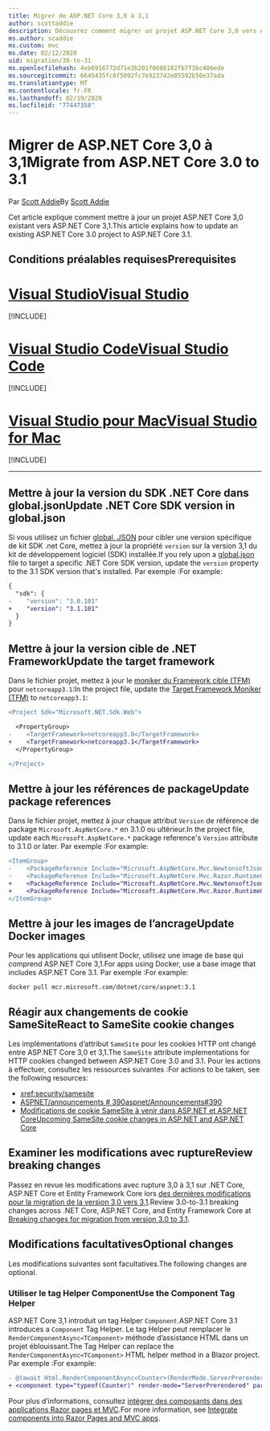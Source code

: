 ```yaml
---
title: Migrer de ASP.NET Core 3,0 à 3,1
author: scottaddie
description: Découvrez comment migrer un projet ASP.NET Core 3,0 vers ASP.NET Core 3,1.
ms.author: scaddie
ms.custom: mvc
ms.date: 02/12/2020
uid: migration/30-to-31
ms.openlocfilehash: 4eb6916772d71e2b201f8686182fb7f3bc486ede
ms.sourcegitcommit: 6645435fc8f5092fc7e923742e85592b56e37ada
ms.translationtype: MT
ms.contentlocale: fr-FR
ms.lasthandoff: 02/19/2020
ms.locfileid: "77447358"
---
```

# <a name="migrate-from-aspnet-core-30-to-31"></a><span data-ttu-id="3093a-103">Migrer de ASP.NET Core 3,0 à 3,1</span><span class="sxs-lookup"><span data-stu-id="3093a-103">Migrate from ASP.NET Core 3.0 to 3.1</span></span>

<span data-ttu-id="3093a-104">Par [Scott Addie](https://github.com/scottaddie)</span><span class="sxs-lookup"><span data-stu-id="3093a-104">By [Scott Addie](https://github.com/scottaddie)</span></span>

<span data-ttu-id="3093a-105">Cet article explique comment mettre à jour un projet ASP.NET Core 3,0 existant vers ASP.NET Core 3,1.</span><span class="sxs-lookup"><span data-stu-id="3093a-105">This article explains how to update an existing ASP.NET Core 3.0 project to ASP.NET Core 3.1.</span></span>

## <a name="prerequisites"></a><span data-ttu-id="3093a-106">Conditions préalables requises</span><span class="sxs-lookup"><span data-stu-id="3093a-106">Prerequisites</span></span>

# <a name="visual-studio"></a>[<span data-ttu-id="3093a-107">Visual Studio</span><span class="sxs-lookup"><span data-stu-id="3093a-107">Visual Studio</span></span>](#tab/visual-studio)

[!INCLUDE[](~/includes/net-core-prereqs-vs-3.1.md)]

# <a name="visual-studio-code"></a>[<span data-ttu-id="3093a-108">Visual Studio Code</span><span class="sxs-lookup"><span data-stu-id="3093a-108">Visual Studio Code</span></span>](#tab/visual-studio-code)

[!INCLUDE[](~/includes/net-core-prereqs-vsc-3.1.md)]

# <a name="visual-studio-for-mac"></a>[<span data-ttu-id="3093a-109">Visual Studio pour Mac</span><span class="sxs-lookup"><span data-stu-id="3093a-109">Visual Studio for Mac</span></span>](#tab/visual-studio-mac)

[!INCLUDE[](~/includes/net-core-prereqs-mac-3.1.md)]

---

## <a name="update-net-core-sdk-version-in-globaljson"></a><span data-ttu-id="3093a-110">Mettre à jour la version du SDK .NET Core dans global.json</span><span class="sxs-lookup"><span data-stu-id="3093a-110">Update .NET Core SDK version in global.json</span></span>

<span data-ttu-id="3093a-111">Si vous utilisez un fichier [global. JSON](/dotnet/core/tools/global-json) pour cibler une version spécifique de kit SDK .net Core, mettez à jour la propriété `version` sur la version 3,1 du kit de développement logiciel (SDK) installée.</span><span class="sxs-lookup"><span data-stu-id="3093a-111">If you rely upon a [global.json](/dotnet/core/tools/global-json) file to target a specific .NET Core SDK version, update the `version` property to the 3.1 SDK version that's installed.</span></span> <span data-ttu-id="3093a-112">Par exemple :</span><span class="sxs-lookup"><span data-stu-id="3093a-112">For example:</span></span>

```diff
{
  "sdk": {
-    "version": "3.0.101"
+    "version": "3.1.101"
  }
}
```

## <a name="update-the-target-framework"></a><span data-ttu-id="3093a-113">Mettre à jour la version cible de .NET Framework</span><span class="sxs-lookup"><span data-stu-id="3093a-113">Update the target framework</span></span>

<span data-ttu-id="3093a-114">Dans le fichier projet, mettez à jour le [moniker du Framework cible (TFM)](/dotnet/standard/frameworks) pour `netcoreapp3.1`:</span><span class="sxs-lookup"><span data-stu-id="3093a-114">In the project file, update the [Target Framework Moniker (TFM)](/dotnet/standard/frameworks) to `netcoreapp3.1`:</span></span>

```diff
<Project Sdk="Microsoft.NET.Sdk.Web">

  <PropertyGroup>
-    <TargetFramework>netcoreapp3.0</TargetFramework>
+    <TargetFramework>netcoreapp3.1</TargetFramework>
  </PropertyGroup>

</Project>
```

## <a name="update-package-references"></a><span data-ttu-id="3093a-115">Mettre à jour les références de package</span><span class="sxs-lookup"><span data-stu-id="3093a-115">Update package references</span></span>

<span data-ttu-id="3093a-116">Dans le fichier projet, mettez à jour chaque attribut `Version` de référence de package `Microsoft.AspNetCore.*` en 3.1.0 ou ultérieur.</span><span class="sxs-lookup"><span data-stu-id="3093a-116">In the project file, update each `Microsoft.AspNetCore.*` package reference's `Version` attribute to 3.1.0 or later.</span></span> <span data-ttu-id="3093a-117">Par exemple :</span><span class="sxs-lookup"><span data-stu-id="3093a-117">For example:</span></span>

```diff
<ItemGroup>
-    <PackageReference Include="Microsoft.AspNetCore.Mvc.NewtonsoftJson" Version="3.0.0" />
-    <PackageReference Include="Microsoft.AspNetCore.Mvc.Razor.RuntimeCompilation" Version="3.0.0" Condition="'$(Configuration)' == 'Debug'" />
+    <PackageReference Include="Microsoft.AspNetCore.Mvc.NewtonsoftJson" Version="3.1.1" />
+    <PackageReference Include="Microsoft.AspNetCore.Mvc.Razor.RuntimeCompilation" Version="3.1.1" Condition="'$(Configuration)' == 'Debug'" />
</ItemGroup>
```

## <a name="update-docker-images"></a><span data-ttu-id="3093a-118">Mettre à jour les images de l’ancrage</span><span class="sxs-lookup"><span data-stu-id="3093a-118">Update Docker images</span></span>

<span data-ttu-id="3093a-119">Pour les applications qui utilisent Dockr, utilisez une image de base qui comprend ASP.NET Core 3,1.</span><span class="sxs-lookup"><span data-stu-id="3093a-119">For apps using Docker, use a base image that includes ASP.NET Core 3.1.</span></span> <span data-ttu-id="3093a-120">Par exemple :</span><span class="sxs-lookup"><span data-stu-id="3093a-120">For example:</span></span>

```console
docker pull mcr.microsoft.com/dotnet/core/aspnet:3.1
```

## <a name="react-to-samesite-cookie-changes"></a><span data-ttu-id="3093a-121">Réagir aux changements de cookie SameSite</span><span class="sxs-lookup"><span data-stu-id="3093a-121">React to SameSite cookie changes</span></span>

<span data-ttu-id="3093a-122">Les implémentations d’attribut `SameSite` pour les cookies HTTP ont changé entre ASP.NET Core 3,0 et 3,1.</span><span class="sxs-lookup"><span data-stu-id="3093a-122">The `SameSite` attribute implementations for HTTP cookies changed between ASP.NET Core 3.0 and 3.1.</span></span> <span data-ttu-id="3093a-123">Pour les actions à effectuer, consultez les ressources suivantes :</span><span class="sxs-lookup"><span data-stu-id="3093a-123">For actions to be taken, see the following resources:</span></span>

* <xref:security/samesite>
* [<span data-ttu-id="3093a-124">ASPNET/announcements # 390</span><span class="sxs-lookup"><span data-stu-id="3093a-124">aspnet/Announcements#390</span></span>](https://github.com/aspnet/Announcements/issues/390)
* [<span data-ttu-id="3093a-125">Modifications de cookie SameSite à venir dans ASP.NET et ASP.NET Core</span><span class="sxs-lookup"><span data-stu-id="3093a-125">Upcoming SameSite cookie changes in ASP.NET and ASP.NET Core</span></span>](https://devblogs.microsoft.com/aspnet/upcoming-samesite-cookie-changes-in-asp-net-and-asp-net-core/)

## <a name="review-breaking-changes"></a><span data-ttu-id="3093a-126">Examiner les modifications avec rupture</span><span class="sxs-lookup"><span data-stu-id="3093a-126">Review breaking changes</span></span>

<span data-ttu-id="3093a-127">Passez en revue les modifications avec rupture 3,0 à 3,1 sur .NET Core, ASP.NET Core et Entity Framework Core lors [des dernières modifications pour la migration de la version 3,0 vers 3,1](/dotnet/core/compatibility/3.0-3.1).</span><span class="sxs-lookup"><span data-stu-id="3093a-127">Review 3.0-to-3.1 breaking changes across .NET Core, ASP.NET Core, and Entity Framework Core at [Breaking changes for migration from version 3.0 to 3.1](/dotnet/core/compatibility/3.0-3.1).</span></span>

## <a name="optional-changes"></a><span data-ttu-id="3093a-128">Modifications facultatives</span><span class="sxs-lookup"><span data-stu-id="3093a-128">Optional changes</span></span>

<span data-ttu-id="3093a-129">Les modifications suivantes sont facultatives.</span><span class="sxs-lookup"><span data-stu-id="3093a-129">The following changes are optional.</span></span>

### <a name="use-the-component-tag-helper"></a><span data-ttu-id="3093a-130">Utiliser le tag Helper Component</span><span class="sxs-lookup"><span data-stu-id="3093a-130">Use the Component Tag Helper</span></span>

<span data-ttu-id="3093a-131">ASP.NET Core 3,1 introduit un tag Helper `Component`.</span><span class="sxs-lookup"><span data-stu-id="3093a-131">ASP.NET Core 3.1 introduces a `Component` Tag Helper.</span></span> <span data-ttu-id="3093a-132">Le tag Helper peut remplacer le `RenderComponentAsync<TComponent>` méthode d’assistance HTML dans un projet éblouissant.</span><span class="sxs-lookup"><span data-stu-id="3093a-132">The Tag Helper can replace the `RenderComponentAsync<TComponent>` HTML helper method in a Blazor project.</span></span> <span data-ttu-id="3093a-133">Par exemple :</span><span class="sxs-lookup"><span data-stu-id="3093a-133">For example:</span></span>

```diff
- @(await Html.RenderComponentAsync<Counter>(RenderMode.ServerPrerendered, new { IncrementAmount = 10 }))
+ <component type="typeof(Counter)" render-mode="ServerPrerendered" param-IncrementAmount="10" />
```

<span data-ttu-id="3093a-134">Pour plus d’informations, consultez [intégrer des composants dans des applications Razor pages et MVC](/aspnet/core/blazor/integrate-components?view=aspnetcore-3.1).</span><span class="sxs-lookup"><span data-stu-id="3093a-134">For more information, see [Integrate components into Razor Pages and MVC apps](/aspnet/core/blazor/integrate-components?view=aspnetcore-3.1).</span></span>
